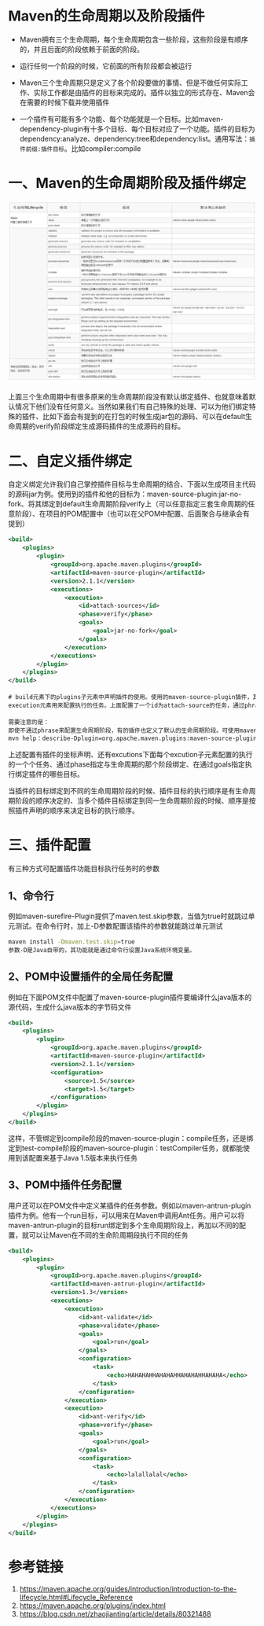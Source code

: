 

# Maven的生命周期以及阶段插件

- Maven拥有三个生命周期，每个生命周期包含一些阶段，这些阶段是有顺序的，并且后面的阶段依赖于前面的阶段。

- 运行任何一个阶段的时候，它前面的所有阶段都会被运行

- Maven三个生命周期只是定义了各个阶段要做的事情、但是不做任何实际工作、实际工作都是由插件的目标来完成的。插件以独立的形式存在、Maven会在需要的时候下载并使用插件
- 一个插件有可能有多个功能、每个功能就是一个目标。比如maven-dependency-plugin有十多个目标、每个目标对应了一个功能。插件的目标为dependency:analyze、dependency:tree和dependency:list。通用写法：`插件前缀:插件目标`。比如compiler:compile

# 一、Maven的生命周期阶段及插件绑定

![](/assets/maven-生命周期阶段插件绑定-1.png)

上面三个生命周期中有很多原来的生命周期阶段没有默认绑定插件、也就意味着默认情况下他们没有任何意义。当然如果我们有自己特殊的处理、可以为他们绑定特殊的插件、比如下面会有提到的在打包的时候生成jar包的源码、可以在default生命周期的verify阶段绑定生成源码插件的生成源码的目标。

# 二、自定义插件绑定

自定义绑定允许我们自己掌控插件目标与生命周期的结合、下面以生成项目主代码的源码jar为例。使用到的插件和他的目标为：maven-source-plugin:jar-no-fork、将其绑定到default生命周期阶段verify上（可以任意指定三套生命周期的任意阶段）、在项目的POM配置中（也可以在父POM中配置、后面聚合与继承会有提到）

```xml
<build>  
    <plugins>  
        <plugin>  
            <groupId>org.apache.maven.plugins</groupId>  
            <artifactId>maven-source-plugin</artifactId>  
            <version>2.1.1</version>  
            <executions>  
                <execution>  
                    <id>attach-sources</id>  
                    <phase>verify</phase>  
                    <goals>  
                        <goal>jar-no-fork</goal>  
                    </goals>  
                </execution>  
            </executions>  
        </plugin>  
    </plugins>  
</build>

# build元素下的plugins子元素中声明插件的使用。使用的maven-source-plugin插件，其groupId为org.apache.maven.plugins（官方插件的groupId），version版本为2.1.1.对于自定义绑定的插件，应应指定一个非快照的版本，避免插件版本变化造成构件不稳定。
execution元素用来配置执行的任务。上面配置了一个id为attach-source的任务，通过phrase将其绑定到了verify生命周期阶段上，再通过goals配置指定要执行的插件目标（及插件功能）。

需要注意的是：
即使不通过phrase来配置生命周期阶段，有的插件也定义了默认的生命周期阶段。可使用maven-help-plugin来查看插件的详细信息。例如：
mvn help：describe-Dplugin=org.apache.maven.plugins:maven-source-plugin:2.1.1

```

上述配置有插件的坐标声明、还有excutions下面每个excution子元素配置的执行的一个个任务、通过phase指定与生命周期的那个阶段绑定、在通过goals指定执行绑定插件的哪些目标。

当插件的目标绑定到不同的生命周期阶段的时候、插件目标的执行顺序是有生命周期阶段的顺序决定的、当多个插件目标绑定到同一生命周期阶段的时候、顺序是按照插件声明的顺序来决定目标的执行顺序。

# 三、插件配置

有三种方式可配置插件功能目标执行任务时的参数

## 1、命令行

例如maven-surefire-Plugin提供了maven.test.skip参数，当值为true时就跳过单元测试。在命令行时，加上-D参数配置该插件的参数就能跳过单元测试

```bash
maven install -Dmaven.test.skip=true
参数-D是Java自带的，其功能就是通过命令行设置Java系统环境变量。
```

## 2、POM中设置插件的全局任务配置

例如在下面POM文件中配置了maven-source-plugin插件要编译什么java版本的源代码，生成什么java版本的字节码文件

```xml
<build>  
    <plugins>  
        <plugin>  
            <groupId>org.apache.maven.plugins</groupId>  
            <artifactId>maven-source-plugin</artifactId>  
            <version>2.1.1</version>  
            <configuration>
                <source>1.5</source>
                <target>1.5</target>
            </configuration>
        </plugin>  
    </plugins>  
</build>
```

这样，不管绑定到compile阶段的maven-source-plugin：compile任务，还是绑定到test-compile阶段的maven-source-plugin：testCompiler任务，就都能使用到该配置来基于Java 1.5版本来执行任务

## 3、POM中插件任务配置

用户还可以在POM文件中定义某插件的任务参数。例如以maven-antrun-plugin插件为例。他有一个run目标，可以用来在Maven中调用Ant任务。用户可以将maven-antrun-plugin的目标run绑定到多个生命周期阶段上，再加以不同的配置，就可以让Maven在不同的生命阶周期段执行不同的任务

```xml
<build>
    <plugins>  
        <plugin>  
            <groupId>org.apache.maven.plugins</groupId>  
            <artifactId>maven-antrun-plugin</artifactId>  
            <version>1.3</version>  
            <executions>  
                <execution>  
                    <id>ant-validate</id>  
                    <phase>validate</phase>  
                    <goals>  
                        <goal>run</goal>  
                    </goals>
                    <configuration>
                        <task>
                            <echo>HAHAHAHHAHAHAHHAHAHAHHAHAHA</echo>
                        </task>
                    </configuration>
                </execution>  
                <execution>  
                    <id>ant-verify</id>  
                    <phase>verify</phase>  
                    <goals>  
                        <goal>run</goal>  
                    </goals>
                    <configuration>
                        <task>
                            <echo>lalallalal</echo>
                        </task>
                    </configuration>
                </execution>  
            </executions>
        </plugin>  
    </plugins>  
</build>
```

# 参考链接

1. https://maven.apache.org/guides/introduction/introduction-to-the-lifecycle.html#Lifecycle_Reference
2. https://maven.apache.org/plugins/index.html
3. https://blog.csdn.net/zhaojianting/article/details/80321488